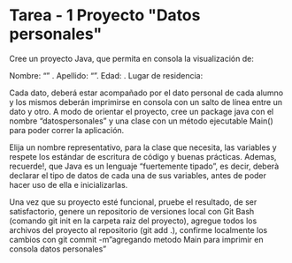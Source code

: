 # Tarea - 1 Proyecto "Datos personales"

Cree un proyecto Java, que permita en consola la visualización de:

Nombre: “” .
Apellido: “”.
Edad: .
Lugar de residencia:

Cada dato, deberá estar acompañado por el dato personal de cada alumno y los mismos
deberán imprimirse en consola con un salto de línea entre un dato y otro.
A modo de orientar el proyecto, cree un package java con el nombre “datospersonales” y una
clase con un método ejecutable Main() para poder correr la aplicación.

Elija un nombre representativo, para la clase que necesita, las variables y respete los estándar
de escritura de código y buenas prácticas. Ademas, recuerde!, que Java es un lenguaje
“fuertemente tipado”, es decir, deberà declarar el tipo de datos de cada una de sus variables,
antes de poder hacer uso de ella e inicializarlas.

Una vez que su proyecto esté funcional, pruebe el resultado, de ser satisfactorio, genere un
repositorio de versiones local con Git Bash (comando git init en la carpeta raiz del proyecto),
agregue todos los archivos del proyecto al repositorio (git add .), confirme localmente los
cambios con git commit -m”agregando metodo Main para imprimir en consola datos personales”

